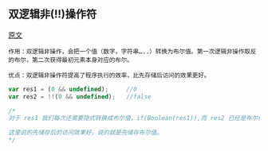 ## 双逻辑非(!!)操作符

[原文]( https://blog.csdn.net/ansenamerson/article/details/71247425 )

```
作用：双逻辑非操作，会把一个值（数字，字符串…..）转换为布尔值。第一次逻辑非操作取反的布尔，第二次获得最初元素本身对应的布尔。

优点：双逻辑非操作符提高了程序执行的效率，比先存储后访问的效果更好。
```

```js
var res1 = (0 && undefined);     //0
var res2 = !!(0 && undefined);   //false

/*
对于 res1 我们每次还需要隐式转换成布尔值，if(Boolean(res1)),而 res2 已经是布尔值，所以使用双逻辑非操作符提高了程序执行的效率。

这里说的先储存后的访问效果好，说的就是先储存布尔值。
*/
```

